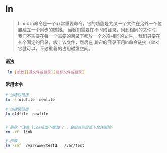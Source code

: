 # ln
> Linux ln命令是一个非常重要命令，它的功能是为某一个文件在另外一个位置建立一个同步的链接。 
> 当我们需要在不同的目录，用到相同的文件时，我们不需要在每一个需要的目录下都放一个必须相同的文件，
>我们只要在某个固定的目录，放上该文件，然后在 其它的目录下用ln命令链接（link）它就可以，不必重复的占用磁盘空间。

#### 语法
```bash
 ln [参数][源文件或目录][目标文件或目录]
```

#### 常用命令
```bash
# 创建软链接
ln -s oldfile  newfile

# 创建硬链接
ln oldfile  newfile


# 删除 *注意 link后面不要加 / ，会把真实目录下文件删除
rm -rf  link

# 修改
ln -snf  /var/www/test1   /var/test
```
